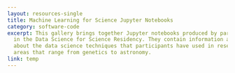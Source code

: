 ```yaml
---
layout: resources-single
title: Machine Learning for Science Jupyter Notebooks
category: software-code
excerpt: This gallery brings together Jupyter notebooks produced by participants
  in the Data Science for Science Residency. They contain information and code
  about the data science techniques that participants have used in research
  areas that range from genetics to astronomy.
link: temp
---
```

